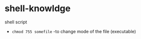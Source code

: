 # shell-knowldge
shell script


* ```chmod 755 somefile```  -to change mode of the file (executable)